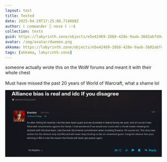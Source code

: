 ```yaml
---
layout: text
title: Texted
date: 2025-04-29T17:25:08.714088Z
author: ⸸ commander ░ nova ⸸ :~$
collection: texts
guid: https://labyrinth.zone/objects/e5e42469-28b8-428e-9aab-3602abfd4c05
avatar: /img/avatar/daemon.png
akkoma: https://labyrinth.zone/objects/e5e42469-28b8-428e-9aab-3602abfd4c05
tags: [akkoma, labyrinth-zone]
---
```


<p>someone actually wrote this on the WoW forums and meant it with their whole chest<br><br>Must have missed the past 20 years of World of Warcraft, what a shame lol</p><img src="/assets/text_media/1937c89f59055e8ad3d5a584c79a76449f5cc123ca003475ed5e386ca46c7cf1.png" alt="" />